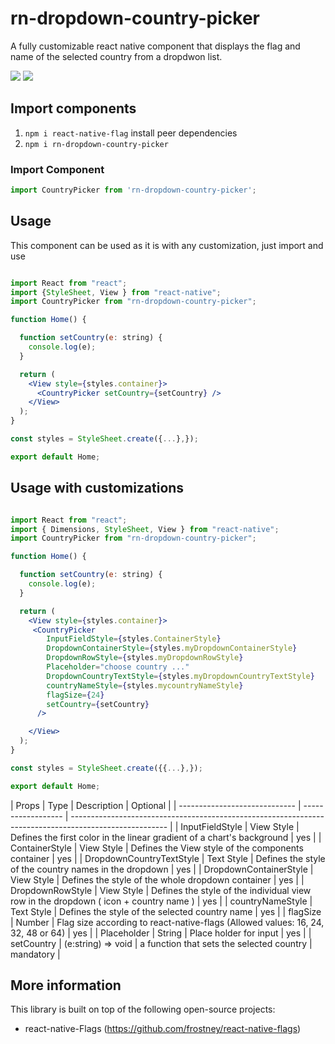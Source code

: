 # rn-dropdown-country-picker

A fully customizable react native component that displays the flag and name of the selected country from a dropdwon list.

![](https://github.com/faccon/rn-dropdown-country-picker/blob/master/src/docs/rn-country-dropdown-picker.gif)
![](https://github.com/faccon/rn-dropdown-country-picker/blob/master/src/docs/rn-country-dropdown-picker%20(2).gif)


## Import components

1. `npm i react-native-flag` install peer dependencies
2. `npm i rn-dropdown-country-picker`



### Import Component
```javascript
import CountryPicker from 'rn-dropdown-country-picker';

```

## Usage

This component can be used as it is with any customization, just import and use

```jsx

import React from "react";
import {StyleSheet, View } from "react-native";
import CountryPicker from "rn-dropdown-country-picker";

function Home() {

  function setCountry(e: string) {
    console.log(e);
  }

  return (
    <View style={styles.container}>
      <CountryPicker setCountry={setCountry} />
    </View>
  );
}

const styles = StyleSheet.create({...},});

export default Home;


```

## Usage with customizations

```jsx

import React from "react";
import { Dimensions, StyleSheet, View } from "react-native";
import CountryPicker from "rn-dropdown-country-picker";

function Home() {

  function setCountry(e: string) {
    console.log(e);
  }

  return (
    <View style={styles.container}>
     <CountryPicker
        InputFieldStyle={styles.ContainerStyle}
        DropdownContainerStyle={styles.myDropdownContainerStyle}
        DropdownRowStyle={styles.myDropdownRowStyle}
        Placeholder="choose country ..."
        DropdownCountryTextStyle={styles.myDropdownCountryTextStyle}
        countryNameStyle={styles.mycountryNameStyle}
        flagSize={24}
        setCountry={setCountry}
      />

    </View>
  );
}

const styles = StyleSheet.create({{...},});

export default Home;


```

| Props                         | Type               | Description                                                                 	     |  Optional      |
| ----------------------------- | ------------------ | ------------------------------------------------------------------------------------------------------ |
| InputFieldStyle		| View Style	     | Defines the first color in the linear gradient of a chart's background   	     |      yes       |
| ContainerStyle                | View Style         | Defines the View style of the components container    				     |      yes       |
| DropdownCountryTextStyle      | Text Style         | Defines the style of the country names in the dropdown    			     |      yes       |
| DropdownContainerStyle	| View Style         | Defines the style of the whole dropdown container        			     |      yes       |
| DropdownRowStyle		| View Style         | Defines the style of the individual view row in the dropdown ( icon + country name )  |      yes       |
| countryNameStyle		| Text Style         | Defines the style of the selected country name  					     |      yes       |
| flagSize			| Number             | Flag size according to react-native-flags  (Allowed values: 16, 24, 32, 48 or 64)     |      yes       |
| Placeholder                   | String             | Place holder for input                                                                |      yes       |
| setCountry	                | (e:string) => void | a function that sets the selected country                                             |    mandatory   |

## More information

This library is built on top of the following open-source projects:

- react-native-Flags (https://github.com/frostney/react-native-flags)
